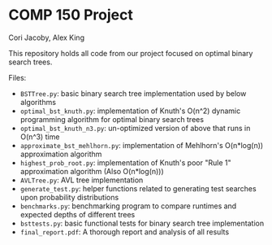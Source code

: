 # COMP 150 Project

Cori Jacoby, Alex King

This repository holds all code from our project focused on optimal binary search trees.

Files:

* `BSTTree.py`: basic binary search tree implementation used by below algorithms
* `optimal_bst_knuth.py`: implementation of Knuth's O(n^2) dynamic programming algorithm for optimal binary search trees
* `optimal_bst_knuth_n3.py`: un-optimized version of above that runs in O(n^3) time
* `approximate_bst_mehlhorn.py`: implementation of Mehlhorn's O(n*log(n)) approximation algorithm
* `highest_prob_root.py`: implementation of Knuth's poor "Rule 1" approximation algorithm (Also O(n*log(n)))
* `AVLTree.py`: AVL tree implementation
* `generate_test.py`: helper functions related to generating test searches upon probability distributions
* `benchmarks.py`: benchmarking program to compare runtimes and expected depths of different trees
* `bsttests.py`: basic functional tests for binary search tree implementation
* `final_report.pdf`: A thorough report and analysis of all results